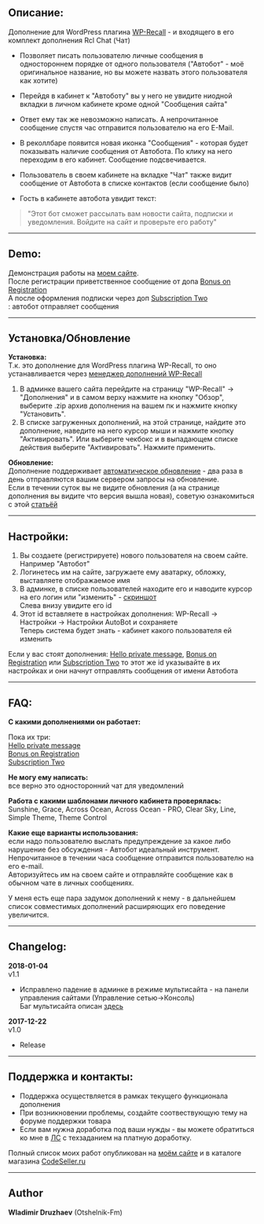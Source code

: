 ## Описание:  

Дополнение для WordPress плагина [WP-Recall](https://wordpress.org/plugins/wp-recall/) - и входящего в его комплект дополнения Rcl Chat (Чат)  
- Позволяет писать пользователю личные сообщения в одностороннем порядке от одного пользователя ("Автобот" - моё оригинальное название, но вы можете назвать этого пользователя как хотите)  
- Перейдя в кабинет к "Автоботу" вы у него не увидите ниодной вкладки в личном кабинете кроме одной "Сообщения сайта"  
- Ответ ему так же невозможно написать. А непрочитанное сообщение спустя час отправится пользователю на его E-Mail.  

- В реколлбаре появится новая иконка "Сообщения" - которая будет показывать наличие сообщения от Автобота. По клику на него переходим в его кабинет. Сообщение подсвечивается.  
- Пользователь в своем кабинете на вкладке "Чат" также видит сообщение от Автобота в списке контактов (если сообщение было)  

- Гость в кабинете автобота увидит текст:  
> "Этот бот сможет рассылать вам новости сайта, подписки и уведомления. Войдите на сайт и проверьте его работу"

------------------------------


## Demo:  

Демонстрация работы на [моем сайте](https://otshelnik-fm.ru/author/autobot/).  
После регистрации приветственное сообщение от допа [Bonus on Registration](https://codeseller.ru/products/bonus-on-registration-bonus-za-registraciyu-i-lichnoe-soobshhenie/)  
А после оформления подписки через доп [Subscription Two](https://codeseller.ru/products/subscription-two/)  
: автобот отправляет сообщения  

------------------------------

## Установка/Обновление  

**Установка:**  
Т.к. это дополнение для WordPress плагина WP-Recall, то оно устанавливается через [менеджер дополнений WP-Recall](https://codeseller.ru/obshhie-svedeniya-o-dopolneniyax-wp-recall/)  

1. В админке вашего сайта перейдите на страницу "WP-Recall" -> "Дополнения" и в самом верху нажмите на кнопку "Обзор", выберите .zip архив дополнения на вашем пк и нажмите кнопку "Установить".  
2. В списке загруженных дополнений, на этой странице, найдите это дополнение, наведите на него курсор мыши и нажмите кнопку "Активировать". Или выберите чекбокс и в выпадающем списке действия выберите "Активировать". Нажмите применить.  


**Обновление:**  
Дополнение поддерживает [автоматическое обновление](https://codeseller.ru/avtomaticheskie-obnovleniya-dopolnenij-plagina-wp-recall/) - два раза в день отправляются вашим сервером запросы на обновление.  
Если в течении суток вы не видите обновления (а на странице дополнения вы видите что версия вышла новая), советую ознакомиться с этой [статьёй](https://codeseller.ru/post-group/rabota-wordpress-krona-cron-prinuditelnoe-vypolnenie-kron-zadach-dlya-wp-recall/) 

------------------------------

## Настройки:  
1. Вы создаете (регистрируете) нового пользователя на своем сайте. Например "Автобот"  
2. Логинетесь им на сайте, загружаете ему аватарку, обложку, выставляете отображаемое имя  
3. В админке, в списке пользователей находите его и наводите курсор на его логин или "изменить" - [скриншот](https://yadi.sk/i/6lWNkCrO3QXyuw)  
Слева внизу увидите его id  
4. Этот id вставляете в настройках дополнения: WP-Recall -> Настройки -> Настройки AutoBot и сохраняете  
Теперь система будет знать - кабинет какого пользователя ей изменить  

Если у вас стоят дополнения: [Hello private message](https://codeseller.ru/?p=8341),  [Bonus on Registration](https://codeseller.ru/?p=8350) или [Subscription Two](https://codeseller.ru/?p=16774) то этот же id указывайте в их настройках и они начнут отправлять сообщения от имени Автобота  

------------------------------

## FAQ:  
**С какими дополнениями он работает:**  

Пока их три:  
[Hello private message](https://codeseller.ru/?p=8341)  
[Bonus on Registration](https://codeseller.ru/?p=8350)  
[Subscription Two](https://codeseller.ru/?p=16774)  


**Не могу ему написать:**  
все верно это односторонний чат для уведомлений  


**Работа с какими шаблонами личного кабинета проверялась:**  
Sunshine, Grace, Across Ocean, Across Ocean - PRO, Clear Sky, Line, Simple Theme, Theme Control  


**Какие еще варианты использования:**  
если надо пользователю выслать предупреждение за какое либо нарушение без обсуждения - Автобот идеальный инструмент. Непрочитанное в течении часа сообщение отправится пользователю на его e-mail.  
Авторизуйтесь им на своем сайте и отправляйте сообщение как в обычном чате в личных сообщениях.  

У меня есть еще пара задумок дополнений к нему - в дальнейшем список совместимых дополнений расширяющих его поведение увеличится.  

------------------------------

## Changelog:  
**2018-01-04**  
v1.1  
* Исправлено падение в админке в режиме мультисайта - на панели управления сайтами (Управление сетью->Консоль)  
Баг мультисайта описан [здесь](https://otshelnik-fm.ru/?p=3629)  


**2017-12-22**  
v1.0  
- Release  


------------------------------


## Поддержка и контакты:  

* Поддержка осуществляется в рамках текущего функционала дополнения  
* При возникновении проблемы, создайте соотвествующую тему на форуме поддержки товара  
* Если вам нужна доработка под ваши нужды - вы можете обратиться ко мне в [ЛС](https://codeseller.ru/author/otshelnik-fm/?tab=chat) с техзаданием на платную доработку.  

Полный список моих работ опубликован на [моём сайте](https://otshelnik-fm.ru/all-my-addons-for-wp-recall/) и в каталоге магазина [CodeSeller.ru](https://codeseller.ru/author/otshelnik-fm/?tab=publics&subtab=type-products)  

------------------------------

## Author  

**Wladimir Druzhaev** (Otshelnik-Fm)  


